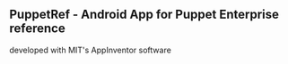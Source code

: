 PuppetRef - Android App for Puppet Enterprise reference
---
developed with MIT's AppInventor software

